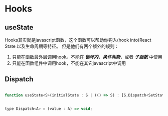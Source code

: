 # Hooks

## useState

Hooks其实就是javascript函数，这个函数可以帮助你钩入(hook into)React State
以及生命周期等特征。
但是他们有两个额外的规则：
1. 只能在函数最外层调用hook。不能在 ***循环内***，***条件判断***，或者 ***子函数*** 中使用
2. 只能在函数组件中调用hook，不能在其它javascript中调用


## Dispatch

```javascript

function useState<S>(initialState : S | (() => S) : [S,Dispatch<SetStateAction<S>>]) 


type Dispatch<A> = (value : A) => void;
```